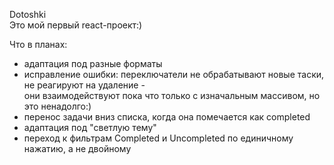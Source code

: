 Dotoshki  
Это мой первый react-проект:)

Что в планах:  
- адаптация под разные форматы
- исправление ошибки: переключатели не обрабатывают новые таски, не реагируют на удаление -  
они взаимодействуют пока что только с изначальным массивом, но это ненадолго:)
- перенос задачи вниз списка, когда она помечается как completed
- адаптация под "светлую тему"
- переход к фильтрам Completed и Uncompleted по единичному нажатию, а не двойному

